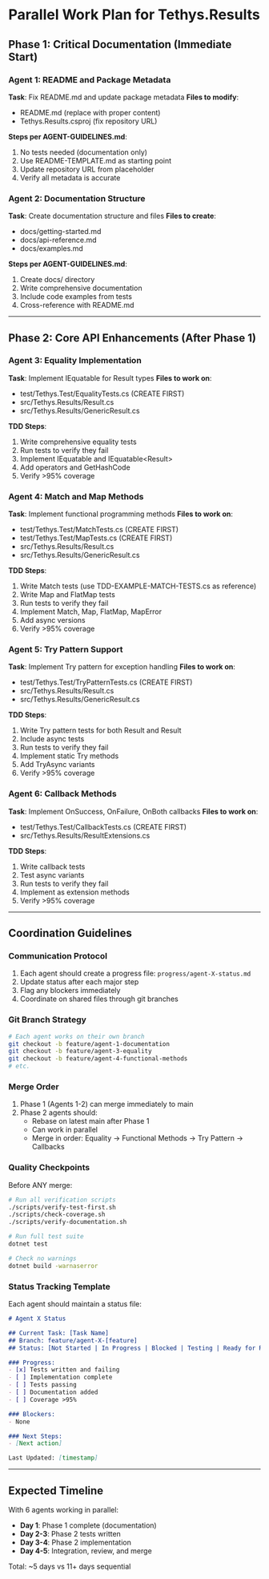 # Parallel Work Plan for Tethys.Results

## Phase 1: Critical Documentation (Immediate Start)

### Agent 1: README and Package Metadata
**Task**: Fix README.md and update package metadata
**Files to modify**:
- README.md (replace with proper content)
- Tethys.Results.csproj (fix repository URL)

**Steps per AGENT-GUIDELINES.md**:
1. No tests needed (documentation only)
2. Use README-TEMPLATE.md as starting point
3. Update repository URL from placeholder
4. Verify all metadata is accurate

### Agent 2: Documentation Structure
**Task**: Create documentation structure and files
**Files to create**:
- docs/getting-started.md
- docs/api-reference.md
- docs/examples.md

**Steps per AGENT-GUIDELINES.md**:
1. Create docs/ directory
2. Write comprehensive documentation
3. Include code examples from tests
4. Cross-reference with README.md

---

## Phase 2: Core API Enhancements (After Phase 1)

### Agent 3: Equality Implementation
**Task**: Implement IEquatable for Result types
**Files to work on**:
- test/Tethys.Test/EqualityTests.cs (CREATE FIRST)
- src/Tethys.Results/Result.cs
- src/Tethys.Results/GenericResult.cs

**TDD Steps**:
1. Write comprehensive equality tests
2. Run tests to verify they fail
3. Implement IEquatable<Result> and IEquatable<Result<T>>
4. Add operators and GetHashCode
5. Verify >95% coverage

### Agent 4: Match and Map Methods
**Task**: Implement functional programming methods
**Files to work on**:
- test/Tethys.Test/MatchTests.cs (CREATE FIRST)
- test/Tethys.Test/MapTests.cs (CREATE FIRST)
- src/Tethys.Results/Result.cs
- src/Tethys.Results/GenericResult.cs

**TDD Steps**:
1. Write Match tests (use TDD-EXAMPLE-MATCH-TESTS.cs as reference)
2. Write Map and FlatMap tests
3. Run tests to verify they fail
4. Implement Match, Map, FlatMap, MapError
5. Add async versions
6. Verify >95% coverage

### Agent 5: Try Pattern Support
**Task**: Implement Try pattern for exception handling
**Files to work on**:
- test/Tethys.Test/TryPatternTests.cs (CREATE FIRST)
- src/Tethys.Results/Result.cs
- src/Tethys.Results/GenericResult.cs

**TDD Steps**:
1. Write Try pattern tests for both Result and Result<T>
2. Include async tests
3. Run tests to verify they fail
4. Implement static Try methods
5. Add TryAsync variants
6. Verify >95% coverage

### Agent 6: Callback Methods
**Task**: Implement OnSuccess, OnFailure, OnBoth callbacks
**Files to work on**:
- test/Tethys.Test/CallbackTests.cs (CREATE FIRST)
- src/Tethys.Results/ResultExtensions.cs

**TDD Steps**:
1. Write callback tests
2. Test async variants
3. Run tests to verify they fail
4. Implement as extension methods
5. Verify >95% coverage

---

## Coordination Guidelines

### Communication Protocol
1. Each agent should create a progress file: `progress/agent-X-status.md`
2. Update status after each major step
3. Flag any blockers immediately
4. Coordinate on shared files through git branches

### Git Branch Strategy
```bash
# Each agent works on their own branch
git checkout -b feature/agent-1-documentation
git checkout -b feature/agent-3-equality
git checkout -b feature/agent-4-functional-methods
# etc.
```

### Merge Order
1. Phase 1 (Agents 1-2) can merge immediately to main
2. Phase 2 agents should:
   - Rebase on latest main after Phase 1
   - Can work in parallel
   - Merge in order: Equality → Functional Methods → Try Pattern → Callbacks

### Quality Checkpoints
Before ANY merge:
```bash
# Run all verification scripts
./scripts/verify-test-first.sh
./scripts/check-coverage.sh
./scripts/verify-documentation.sh

# Run full test suite
dotnet test

# Check no warnings
dotnet build -warnaserror
```

### Status Tracking Template
Each agent should maintain a status file:
```markdown
# Agent X Status

## Current Task: [Task Name]
## Branch: feature/agent-X-[feature]
## Status: [Not Started | In Progress | Blocked | Testing | Ready for Review | Complete]

### Progress:
- [x] Tests written and failing
- [ ] Implementation complete
- [ ] Tests passing
- [ ] Documentation added
- [ ] Coverage >95%

### Blockers:
- None

### Next Steps:
- [Next action]

Last Updated: [timestamp]
```

---

## Expected Timeline

With 6 agents working in parallel:
- **Day 1**: Phase 1 complete (documentation)
- **Day 2-3**: Phase 2 tests written
- **Day 3-4**: Phase 2 implementation
- **Day 4-5**: Integration, review, and merge

Total: ~5 days vs 11+ days sequential